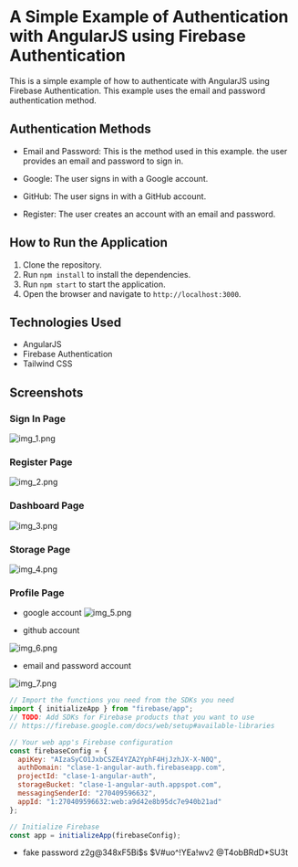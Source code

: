 # A Simple Example of Authentication with AngularJS using  Firebase Authentication
This is a simple example of how to authenticate with AngularJS using Firebase Authentication. This example uses the email and password authentication method.

## Authentication Methods

- Email and Password: This is the method used in this example. the user provides an email and password to sign in.

- Google: The user signs in with a Google account.
- GitHub: The user signs in with a GitHub account.
- Register: The user creates an account with an email and password.

## How to Run the Application

1. Clone the repository.
2. Run `npm install` to install the dependencies.
3. Run `npm start` to start the application.
4. Open the browser and navigate to `http://localhost:3000`.

## Technologies Used

- AngularJS
- Firebase Authentication
- Tailwind CSS

## Screenshots

### Sign In Page
![img_1.png](src/assets/img_1.png)

### Register Page

![img_2.png](src/assets/img_2.png)

### Dashboard Page

![img_3.png](src/assets/img_3.png)

### Storage Page

![img_4.png](src/assets/img_4.png)

### Profile Page

- google account
![img_5.png](src/assets/img_5.png)

- github account

![img_6.png](src/assets/img_6.png)

- email and password account

![img_7.png](src/assets/img_7.png)


```js
// Import the functions you need from the SDKs you need
import { initializeApp } from "firebase/app";
// TODO: Add SDKs for Firebase products that you want to use
// https://firebase.google.com/docs/web/setup#available-libraries

// Your web app's Firebase configuration
const firebaseConfig = {
  apiKey: "AIzaSyCO1JxbCSZE4YZA2YphF4HjJzhJX-X-N0Q",
  authDomain: "clase-1-angular-auth.firebaseapp.com",
  projectId: "clase-1-angular-auth",
  storageBucket: "clase-1-angular-auth.appspot.com",
  messagingSenderId: "270409596632",
  appId: "1:270409596632:web:a9d42e8b95dc7e940b21ad"
};

// Initialize Firebase
const app = initializeApp(firebaseConfig);
```


- fake password
  z2g@348xF5Bi$s
  $V#uo^!YEa!wv2
  @T4obBRdD*SU3t

